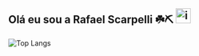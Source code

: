 ## Olá eu sou a Rafael Scarpelli ☘️⛏️ <img width="30" height="30" alt="image" src="https://github.com/user-attachments/assets/938c16b1-eab6-4a69-a4f5-b941a878ebf9" />

![Top Langs](https://github-readme-stats.vercel.app/api/top-langs/?username=RafaelScarpelli&layout=compact&theme=transparent)

